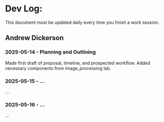 # Dev Log:

This document must be updated daily every time you finish a work session.

## Andrew Dickerson

### 2025-05-14 - Planning and Outlining
Made first draft of proposal, timeline, and prospected workflow.
Added necessary components from image_processing lab.

### 2025-05-15 - ...
...

### 2025-05-16 - ...
...
